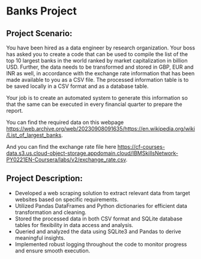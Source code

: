 # Banks Project
## Project Scenario:
You have been hired as a data engineer by research organization. Your boss has asked you to create a code that can be used to compile the list of the top 10 largest banks in the world ranked by market capitalization in billion USD. Further, the data needs to be transformed and stored in GBP, EUR and INR as well, in accordance with the exchange rate information that has been made available to you as a CSV file. The processed information table is to be saved locally in a CSV format and as a database table.

Your job is to create an automated system to generate this information so that the same can be executed in every financial quarter to prepare the report.

You can find the required data on this webpage https://web.archive.org/web/20230908091635/https://en.wikipedia.org/wiki/List_of_largest_banks.

And you can find the exchange rate file here https://cf-courses-data.s3.us.cloud-object-storage.appdomain.cloud/IBMSkillsNetwork-PY0221EN-Coursera/labs/v2/exchange_rate.csv.

## Project Description:
- Developed a web scraping solution to extract relevant data from target websites based on specific requirements.
- Utilized Pandas DataFrames and Python dictionaries for efficient data transformation and cleaning.
- Stored the processed data in both CSV format and SQLite database tables for flexibility in data access and analysis.
- Queried and analyzed the data using SQLite3 and Pandas to derive meaningful insights.
- Implemented robust logging throughout the code to monitor progress and ensure smooth execution.
